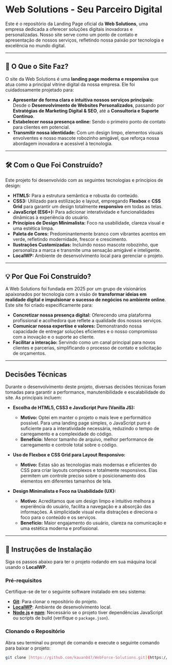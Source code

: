 # Web Solutions - Seu Parceiro Digital

Este é o repositório da Landing Page oficial da **Web Solutions**, uma empresa dedicada a oferecer soluções digitais inovadoras e personalizadas. Nosso site serve como um ponto de contato e apresentação de nossos serviços, refletindo nossa paixão por tecnologia e excelência no mundo digital.

---

## 🎯 O Que o Site Faz?

O site da Web Solutions é uma **landing page moderna e responsiva** que atua como a principal vitrine digital da nossa empresa. Ele foi cuidadosamente projetado para:

* **Apresentar de forma clara e intuitiva nossos serviços principais:** Desde o **Desenvolvimento de Websites Personalizados**, passando por **Estratégias de Marketing Digital & SEO**, até a **Consultoria e Suporte Contínuo**.
* **Estabelecer nossa presença online:** Sendo o primeiro ponto de contato para clientes em potencial.
* **Transmitir nossa identidade:** Com um design limpo, elementos visuais envolventes e nosso mascote robozinho amigável, que reforça nossa abordagem inovadora e acessível à tecnologia.

---

## 🛠️ Com o Que Foi Construído?

Este projeto foi desenvolvido com as seguintes tecnologias e princípios de design:

* **HTML5:** Para a estrutura semântica e robusta do conteúdo.
* **CSS3:** Utilizado para estilização e layout, empregando **Flexbox** e **CSS Grid** para garantir um design totalmente **responsivo** em todas as telas.
* **JavaScript (ES6+):** Para adicionar interatividade e funcionalidades dinâmicas à experiência do usuário.
* **Princípios de Design Minimalista:** Foco na usabilidade, clareza visual e uma estética limpa.
* **Paleta de Cores:** Predominantemente branco com vibrantes acentos em verde, refletindo modernidade, frescor e crescimento.
* **Ilustrações Customizadas:** Incluindo nosso mascote robozinho, que personaliza a marca e transmite uma sensação amigável e inteligente.
* **LocalWP:** Ambiente de desenvolvimento local para gerenciar o projeto.


---

## 💡 Por Que Foi Construído?

A Web Solutions foi fundada em 2025 por um grupo de visionários apaixonados por tecnologia com a visão de **transformar ideias em realidade digital e impulsionar o sucesso de negócios no ambiente online**. Este site foi criado especificamente para:

* **Concretizar nossa presença digital:** Oferecendo uma plataforma profissional e acolhedora que reflete a qualidade dos nossos serviços.
* **Comunicar nossa expertise e valores:** Demonstrando nossa capacidade de entregar soluções eficientes e o nosso compromisso com a inovação e o suporte ao cliente.
* **Facilitar a interação:** Servindo como um canal principal para novos clientes e parcerias, simplificando o processo de contato e solicitação de orçamentos.

---

##  Decisões Técnicas

Durante o desenvolvimento deste projeto, diversas decisões técnicas foram tomadas para garantir a performance, manutenibilidade e escalabilidade do site. As principais incluem:

* **Escolha de HTML5, CSS3 e JavaScript Puro (Vanilla JS):**
    * **Motivo:** Optei em manter o projeto o mais leve e performático possível. Para uma landing page simples, o JavaScript puro é suficiente para a interatividade necessária, reduzindo o tempo de carregamento e a complexidade do código.
    * **Benefício:** Menor tamanho de arquivo, melhor performance de carregamento e controle total sobre o código.

* **Uso de Flexbox e CSS Grid para Layout Responsivo:**
    * **Motivo:** Estas são as tecnologias mais modernas e eficientes do CSS para criar layouts complexos e totalmente responsivos. Elas permitem um controle preciso sobre o posicionamento dos elementos em diferentes tamanhos de tela.
  

* **Design Minimalista e Foco na Usabilidade (UX):**
    * **Motivo:** Acreditamos que um design limpo e intuitivo melhora a experiência do usuário, facilita a navegação e a absorção das informações. A simplicidade visual evita distrações e direciona o foco para o conteúdo e os serviços.
    * **Benefício:** Maior engajamento do usuário, clareza na comunicação e uma estética moderna e profissional.


---

## 🚀 Instruções de Instalação

Siga os passos abaixo para ter o projeto rodando em sua máquina local usando o **LocalWP**.

### Pré-requisitos

Certifique-se de ter o seguinte software instalado em seu sistema:

* **[Git](https://git-scm.com/downloads)**: Para clonar o repositório do projeto.
* **[LocalWP](https://localwp.com/)**: Ambiente de desenvolvimento local.
* **[Node.js](https://nodejs.org/en/download/) e [npm](https://www.npmjs.com/get-npm)**: Necessário se o projeto tiver dependências JavaScript ou scripts de build (verifique o `package.json`).

### Clonando o Repositório

Abra seu terminal ou prompt de comando e execute o seguinte comando para baixar o projeto:

```bash
git clone [https://github.com/kauan047/WebForce-Solutions.git](https://github.com/kauan047/WebForce-Solutions.git)